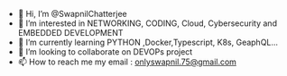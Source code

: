 - 👋 Hi, I’m @SwapnilChatterjee
- 👀 I’m interested in NETWORKING, CODING, Cloud, Cybersecurity and EMBEDDED DEVELOPMENT
- 🌱 I’m currently learning PYTHON ,Docker,Typescript, K8s, GeaphQL...
- 💞️ I’m looking to collaborate on DEVOPs project
- 📫 How to reach me my email : onlyswapnil.75@gmail.com 

<!---
SwapnilChatterjee/SwapnilChatterjee is a ✨ special ✨ repository because its `README.md` (this file) appears on your GitHub profile.
You can click the Preview link to take a look at your changes.
--->
